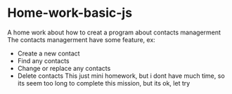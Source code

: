 # Home-work-basic-js
A home work about how to creat a program about contacts managerment
The contacts managerment have some feature, ex: 
- Create a new contact
- Find any contacts
- Change or replace any contacts
- Delete contacts
This just mini homework, but i dont have much time, so its seem too long to complete this mission, but its ok, let try
